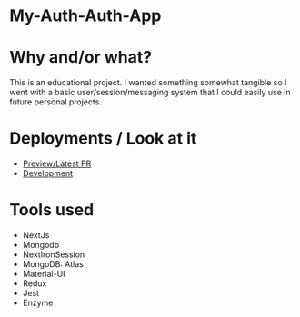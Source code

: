 # My-Auth-Auth-App

# Why and/or what?
This is an educational project. I wanted something somewhat tangible so I went with a basic user/session/messaging system 
that I could easily use in future personal projects.

# Deployments / Look at it
- [Preview/Latest PR](https://github.com/david-vloedman/My-Auth-Auth-App/deployments/activity_log?environment=Preview)
- [Development](https://github.com/david-vloedman/My-Auth-Auth-App/deployments/activity_log?environment=Production) 


# Tools used
- NextJs
- Mongodb
- NextIronSession
- MongoDB: Atlas
- Material-UI
- Redux
- Jest
- Enzyme
